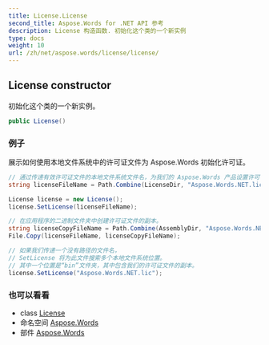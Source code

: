 ```yaml
---
title: License.License
second_title: Aspose.Words for .NET API 参考
description: License 构造函数. 初始化这个类的一个新实例
type: docs
weight: 10
url: /zh/net/aspose.words/license/license/
---
```

## License constructor

初始化这个类的一个新实例。

```csharp
public License()
```

### 例子

展示如何使用本地文件系统中的许可证文件为 Aspose.Words 初始化许可证。

```csharp
// 通过传递有效许可证文件的本地文件系统文件名，为我们的 Aspose.Words 产品设置许可证。
string licenseFileName = Path.Combine(LicenseDir, "Aspose.Words.NET.lic");

License license = new License();
license.SetLicense(licenseFileName);

// 在应用程序的二进制文件夹中创建许可证文件的副本。
string licenseCopyFileName = Path.Combine(AssemblyDir, "Aspose.Words.NET.lic");
File.Copy(licenseFileName, licenseCopyFileName);

// 如果我们传递一个没有路径的文件名，
// SetLicense 将为此文件搜索多个本地文件系统位置。
// 其中一个位置是“bin”文件夹，其中包含我们的许可证文件的副本。
license.SetLicense("Aspose.Words.NET.lic");
```

### 也可以看看

* class [License](../)
* 命名空间 [Aspose.Words](../../license/)
* 部件 [Aspose.Words](../../../)


